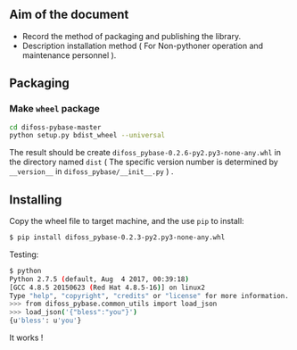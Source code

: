 ## Aim of the document

- Record the method of packaging and publishing the library.
- Description installation method ( For Non-pythoner operation and maintenance personnel ).

## Packaging

### Make `wheel` package

```bash
cd difoss-pybase-master
python setup.py bdist_wheel --universal
```

The result should be create `difoss_pybase-0.2.6-py2.py3-none-any.whl` in the directory named `dist` ( The specific version number is determined by `__version__` in `difoss_pybase/__init__.py` ) .

## Installing

Copy the wheel file to target machine, and the use `pip` to install:

```bash
$ pip install difoss_pybase-0.2.3-py2.py3-none-any.whl
```

Testing:

```bash
$ python
Python 2.7.5 (default, Aug  4 2017, 00:39:18)
[GCC 4.8.5 20150623 (Red Hat 4.8.5-16)] on linux2
Type "help", "copyright", "credits" or "license" for more information.
>>> from difoss_pybase.common_utils import load_json
>>> load_json('{"bless":"you"}')
{u'bless': u'you'}
```

It works !

